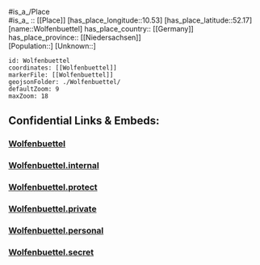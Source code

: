 ﻿---
location: [52.17,10.53] 
mapzoom: [7,12] 
mapmarker: city 
type: City
tags:
- geo/City


SpocWebEntityId: 35680
isDeleted: false
confidential: public

---
#is_a_/Place  
#is_a_ :: [[Place]] 
[has_place_longitude::10.53] 
[has_place_latitude::52.17] 
[name::Wolfenbuettel] 
has_place_country:: [[Germany]]  
has_place_province:: [[Niedersachsen]]  
[Population::] 
[Unknown::] 


```leaflet
id: Wolfenbuettel
coordinates: [[Wolfenbuettel]] 
markerFile: [[Wolfenbuettel]] 
geojsonFolder: ./Wolfenbuettel/
defaultZoom: 9 
maxZoom: 18
```


## Confidential Links & Embeds: 

### [Wolfenbuettel](/_public/Earth/Continent/Europe/Europe~Central/Germany/Germany~West/Niedersachsen/counties~Niedersachsen/Wolfenbuettel.md) 

### [Wolfenbuettel.internal](/_internal/Earth/Continent/Europe/Europe~Central/Germany/Germany~West/Niedersachsen/counties~Niedersachsen/Wolfenbuettel.internal.md) 

### [Wolfenbuettel.protect](/_protect/Earth/Continent/Europe/Europe~Central/Germany/Germany~West/Niedersachsen/counties~Niedersachsen/Wolfenbuettel.protect.md) 

### [Wolfenbuettel.private](/_private/Earth/Continent/Europe/Europe~Central/Germany/Germany~West/Niedersachsen/counties~Niedersachsen/Wolfenbuettel.private.md) 

### [Wolfenbuettel.personal](/_personal/Earth/Continent/Europe/Europe~Central/Germany/Germany~West/Niedersachsen/counties~Niedersachsen/Wolfenbuettel.personal.md) 

### [Wolfenbuettel.secret](/_secret/Earth/Continent/Europe/Europe~Central/Germany/Germany~West/Niedersachsen/counties~Niedersachsen/Wolfenbuettel.secret.md) 
